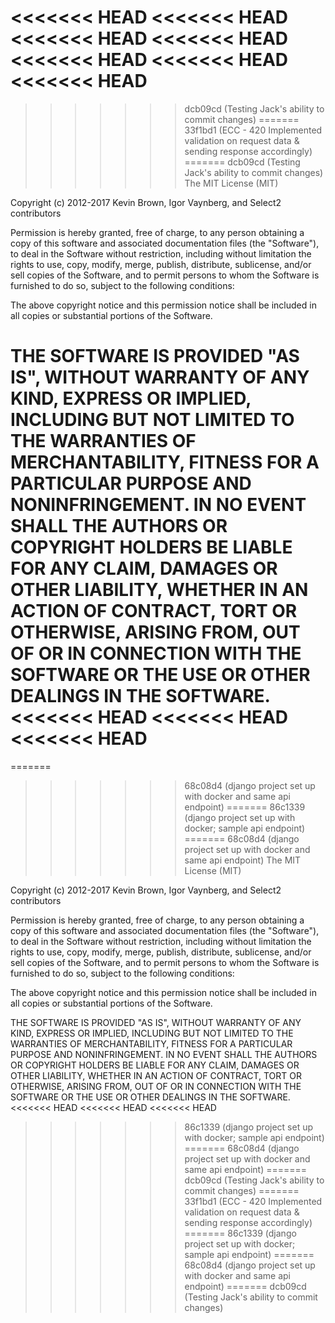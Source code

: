 <<<<<<< HEAD
<<<<<<< HEAD
<<<<<<< HEAD
<<<<<<< HEAD
<<<<<<< HEAD
<<<<<<< HEAD
<<<<<<< HEAD
=======
>>>>>>> dcb09cd (Testing Jack's ability to commit changes)
=======
>>>>>>> 33f1bd1 (ECC - 420 Implemented validation on request data & sending response accordingly)
=======
>>>>>>> dcb09cd (Testing Jack's ability to commit changes)
The MIT License (MIT)

Copyright (c) 2012-2017 Kevin Brown, Igor Vaynberg, and Select2 contributors

Permission is hereby granted, free of charge, to any person obtaining a copy
of this software and associated documentation files (the "Software"), to deal
in the Software without restriction, including without limitation the rights
to use, copy, modify, merge, publish, distribute, sublicense, and/or sell
copies of the Software, and to permit persons to whom the Software is
furnished to do so, subject to the following conditions:

The above copyright notice and this permission notice shall be included in
all copies or substantial portions of the Software.

THE SOFTWARE IS PROVIDED "AS IS", WITHOUT WARRANTY OF ANY KIND, EXPRESS OR
IMPLIED, INCLUDING BUT NOT LIMITED TO THE WARRANTIES OF MERCHANTABILITY,
FITNESS FOR A PARTICULAR PURPOSE AND NONINFRINGEMENT. IN NO EVENT SHALL THE
AUTHORS OR COPYRIGHT HOLDERS BE LIABLE FOR ANY CLAIM, DAMAGES OR OTHER
LIABILITY, WHETHER IN AN ACTION OF CONTRACT, TORT OR OTHERWISE, ARISING FROM,
OUT OF OR IN CONNECTION WITH THE SOFTWARE OR THE USE OR OTHER DEALINGS IN
THE SOFTWARE.
<<<<<<< HEAD
<<<<<<< HEAD
<<<<<<< HEAD
=======
=======
>>>>>>> 68c08d4 (django project set up with docker and same api endpoint)
=======
>>>>>>> 86c1339 (django project set up with docker; sample api endpoint)
=======
>>>>>>> 68c08d4 (django project set up with docker and same api endpoint)
The MIT License (MIT)

Copyright (c) 2012-2017 Kevin Brown, Igor Vaynberg, and Select2 contributors

Permission is hereby granted, free of charge, to any person obtaining a copy
of this software and associated documentation files (the "Software"), to deal
in the Software without restriction, including without limitation the rights
to use, copy, modify, merge, publish, distribute, sublicense, and/or sell
copies of the Software, and to permit persons to whom the Software is
furnished to do so, subject to the following conditions:

The above copyright notice and this permission notice shall be included in
all copies or substantial portions of the Software.

THE SOFTWARE IS PROVIDED "AS IS", WITHOUT WARRANTY OF ANY KIND, EXPRESS OR
IMPLIED, INCLUDING BUT NOT LIMITED TO THE WARRANTIES OF MERCHANTABILITY,
FITNESS FOR A PARTICULAR PURPOSE AND NONINFRINGEMENT. IN NO EVENT SHALL THE
AUTHORS OR COPYRIGHT HOLDERS BE LIABLE FOR ANY CLAIM, DAMAGES OR OTHER
LIABILITY, WHETHER IN AN ACTION OF CONTRACT, TORT OR OTHERWISE, ARISING FROM,
OUT OF OR IN CONNECTION WITH THE SOFTWARE OR THE USE OR OTHER DEALINGS IN
THE SOFTWARE.
<<<<<<< HEAD
<<<<<<< HEAD
<<<<<<< HEAD
>>>>>>> 86c1339 (django project set up with docker; sample api endpoint)
=======
>>>>>>> 68c08d4 (django project set up with docker and same api endpoint)
=======
>>>>>>> dcb09cd (Testing Jack's ability to commit changes)
=======
>>>>>>> 33f1bd1 (ECC - 420 Implemented validation on request data & sending response accordingly)
=======
>>>>>>> 86c1339 (django project set up with docker; sample api endpoint)
=======
>>>>>>> 68c08d4 (django project set up with docker and same api endpoint)
=======
>>>>>>> dcb09cd (Testing Jack's ability to commit changes)
